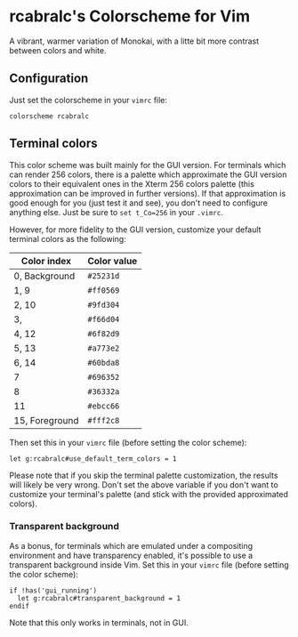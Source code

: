 # rcabralc's Colorscheme for Vim

A vibrant, warmer variation of Monokai, with a litte bit more contrast between
colors and white.


## Configuration

Just set the colorscheme in your `vimrc` file:

```
colorscheme rcabralc
```


## Terminal colors

This color scheme was built mainly for the GUI version.  For terminals which
can render 256 colors, there is a palette which approximate the GUI version
colors to their equivalent ones in the Xterm 256 colors palette (this
approximation can be improved in further versions).  If that approximation is
good enough for you (just test it and see), you don't need to configure
anything else.  Just be sure to `set t_Co=256` in your `.vimrc`.

However, for more fidelity to the GUI version, customize your default terminal
colors as the following:

Color index    | Color value
-------------- | -----------
0, Background  | `#25231d`
1, 9           | `#ff0569`
2, 10          | `#9fd304`
3,             | `#f66d04`
4, 12          | `#6f82d9`
5, 13          | `#a773e2`
6, 14          | `#60bda8`
7              | `#696352`
8              | `#36332a`
11             | `#ebcc66`
15, Foreground | `#fff2c8`

Then set this in your `vimrc` file (before setting the color scheme):

```
let g:rcabralc#use_default_term_colors = 1
```

Please note that if you skip the terminal palette customization, the results
will likely be very wrong.  Don't set the above variable if you don't want to
customize your terminal's palette (and stick with the provided approximated
colors).


### Transparent background

As a bonus, for terminals which are emulated under a compositing environment
and have transparency enabled, it's possible to use a transparent background
inside Vim.  Set this in your `vimrc` file (before setting the color scheme):

```
if !has('gui_running')
  let g:rcabralc#transparent_background = 1
endif
```

Note that this only works in terminals, not in GUI.
